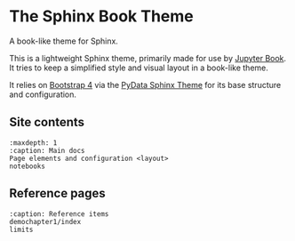 # The Sphinx Book Theme

A book-like theme for Sphinx.

This is a lightweight Sphinx theme, primarily made for use by [Jupyter Book](https://beta.jupyterbook.org).
It tries to keep a simplified style and visual layout in a book-like theme.

It relies on [Bootstrap 4](https://getbootstrap.com/docs/4.0/getting-started/introduction/)
via the [PyData Sphinx Theme](https://pydata-sphinx-theme.readthedocs.io/) for its base
structure and configuration.

## Site contents

```{toctree}
:maxdepth: 1
:caption: Main docs
Page elements and configuration <layout>
notebooks
```

## Reference pages

```{toctree}
:caption: Reference items
demochapter1/index
limits
```
